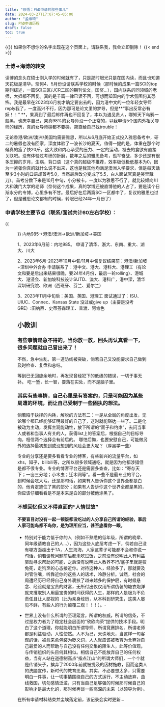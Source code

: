 ```yaml
---
title: "感悟：PhD申请的那些事儿"
date: 2024-03-27T17:07:45-05:00
author: "孟维琦"
slug: PhD申请历程
draft: false
toc: true
---
```


{{<block class="caution" >}}
如果你不想你的名字出现在这个页面上，请联系我，我会立即删除！
{{< end >}}

### 土博→海博的转变
读博的念头在硕士刚入学的时候就有了，只是那时眼光只是在国内读，而且也知道天花板是清华。奈何4、5月份设请联系学校的时候（那时候的成果一篇SCI的top期刊综述，一篇SCI三区/JCR二区的期刊论文，国奖...），国内联系的同领域的老师，大抵都不回复。真的是千篇一律已读不回，可想而知国内的学术氛围何其恐怖。我是最早在2023年6月初才确定要出去的，因为港中文的一位年轻女导师reply我了，一度高兴不行，因为那可是论文里的梦导，但是**“事出反常必有妖！！” **，果真到了最后邮件再也不回复了，本以为遇见贵人，哪知天下乌鸦一般黑，也庆幸自己，果真98%的女导师没一个正常的，以我申请5个国内外相关导师的经历，真的女导师碰都不要碰，简直给自己找trouble！

无论香港/欧洲/澳洲/美国均需要雅思，所以从6月底开始正式投入雅思备考中，研二的暑假也没有回家，深度体验了一波长沙的夏天，值得一提的是，体重在那个时候真的瘦了快20斤。这大致和内心承受的压力、一定的运动，褪去的食欲有直接关联吧。没有体验过考研的折磨，数年之后的雅思备考，孤军奋战，多少还是有很多压抑的岁月，生病，背口语（这个真的超级不推荐，效率极低极低基本为0，因为一紧张你真的就什么说不出来，这也是我其他均满足澳洲入学要求，但是每天话至少3小时的口语却首考5.0，当然最后改分变成了5.5，白人面试官真是笑里藏刀）。首考分数下来是10月中旬，小分被卡，一度以为雅思不行了，就比较倾向川大和澳门大学的老师（奈何这个成果，真的学博还被直博他的人占了，要是读个日渐水分的专博，心里多有不甘。最后好在后两篇SCI一区都中了，复议的雅思也过了，但是雅思论文都有的时候，转眼已经24年一月份了）

### 申请学校主要节点（联系/面试共计60左右学校）：
{{<figure src="" caption="邮件联系信" width="520">}}
内地985→港澳/澳洲→欧洲/新加坡→美国

1、2023年6月前：内地985。
申请了清华、浙大、东南、重大、湖大、川大

2、2023年6月-2023年10月中旬/11月中旬复议结果前：港澳/新加坡+深圳中外合办
申请联系了：港中文、港大、港科大、港理工（有论文和要是后出来结果很晚，要24年4月份，最后一轮rolling）、港城大、港浸会、新加坡科技设计SUTD、澳大、港科广，港中深，清华深圳研究院、欧洲（西班牙、芬兰、爱尔兰）

3、2023年11月中旬后：美国、英国、港理工
面试通过了：ISU、UIUC、Connec、Kansas State
没过或give up（主要是没考GRE）:田纳西、史蒂芬森理工、普渡、阿肯色


## 小教训

### 有些事情是急不得的，当你放一放，回头再认真看一下，很多问题就自己冒出来了！
不然，急中生乱，第一道防线被突破，倘若自己又没能要求自己做到及时检查、复盘和总结。

等到已无回旋余地时，再发现曾经犯下的低级的错误，一切于事无补。
吃一堑，长一智，要落在实处，而不是脑子里。



### 其实有些事情，自己心里是有答案的，只是可能因为某些周遭的环境，而让自己受制于一些固执的想法。
倘若陷于抉择的内耗，解脱的方法有二：一是从全局的角度出发，无论哪个都已经能够证明最好的自己了，这时就能豁达一些了。二是化被动为主动，发挥主观能动性，放下所谓的“面子和约束”，去问当事人或者和当事人有关的人，获得list上的答案后，根据自己的目标导向，相信两个选择会有前后的。
哪怕后悔，也要安慰自己，可能做另外的选择最初想到或没想到的风险会更大呢？（厚黑学一些）

专业的分享还是要多看看专业的博客，有些新兴的流量平台，如xhs，知乎，bilibili等，之所以很多领域通吃，就是因为他都涉猎但是都不很专业。专业的博客平台还是需要多查查，比如：“寄存天下；一亩三分地；小木虫；迁木网等”。看一些不是最专业的平台，到时候会吃大亏。还是那句话，如果有人告诉你这个世界全都是白的，他肯定遮住了黑的部分；如果有人告诉你这个世界全都是黑的，你应该仔细看看是不是本来是白的部分被他涂黑了。






### 不想回忆但又不得直面的“人情世故”


#### 不要盲目对没有一起一顿饭都没吃过的人分享自己所谓的经验，事后人家可能鸟都不鸟你，是为理所应当，甚至底看你一眼。

- 特别对于能力低于你的人（例如不熟悉的低年级，所谓的晚辈、同年级请教自己的人...），因为这些人底层考虑一下，倘若自己没有哪方面超出于TA，人生海海，人家这辈子可能都不会和你说一句话，倘若请教问题前后都未吃过饭，之前没有说明此人有利益驱动寻求帮助的可能，之后没有说明此人教养不行/底子里就是狡兔死，走狗烹的心态接近你。对待这种人，经验多了，那就要及时管住嘴，听靠近你的这些人的话术，冷静分析。诚然，社会的周遭经历已经将自己身外裹挟了越来越多的保护层，有时候悬念、经验就是宝贵的财富，无所付出仅仅用所谓伪装的糖衣炮弹就来攫取别人用最宝贵的时间获得的人生，那样的人是极为不负责任且让人鄙视的（此为亲身经历，从本科到研究生，这类人屡见不鲜，有些人的行为颠覆三观！！！）。-

- 世界上没有什么所谓的至理箴言，所谓的权威，所谓的信条，不过是权力者为了稳定社会层面的“欣欣向荣”提供的技术手段。明白了这个道理，你就能明白所谓导师、所谓竞赛排名、所谓老师都是利益驱动，人性使然。人不为己，天诛地灭，当这样一句客观的话，被愈来愈包装为贬义词，人人就应该被教育为舍弃对自己最爱的人而帮助与自己没有任何交集的陌生人，此等价值观，与传销组织的头目何其相似。相信自己不能放弃自己的任何权益，当有人站在道德制高点“指点江山”的所谓大师们，一个个就是传销头子，摈弃了2000年前就被提及的因材施教，因而这类人的洗脑宣传，新时代的教育思潮。其实，不必要想太多，只需要明白一件事，让一切事情围绕自己的方式运行，不主动放弃，曲线救国，切勿感情泛滥，只有当自己足够强的时候那时候自己的影响才是最大化的，那时候再谈一些高深的未来（以硕导为例）。




在所有申请材料结束并尘埃落定前，该记录会实时更新...





